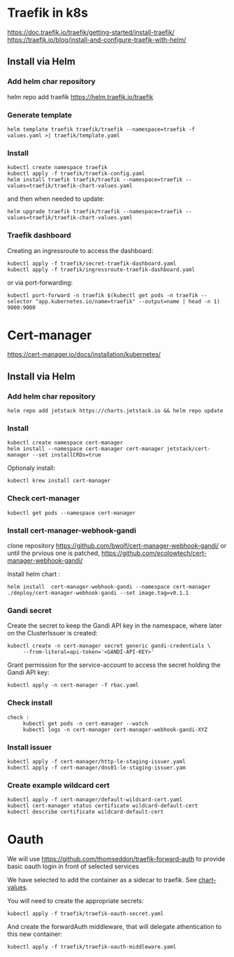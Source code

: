 # Traefik in k8s
https://doc.traefik.io/traefik/getting-started/install-traefik/
https://traefik.io/blog/install-and-configure-traefik-with-helm/


## Install via Helm
### Add helm char repository
helm repo add traefik https://helm.traefik.io/traefik

### Generate template
```
helm template traefik traefik/traefik --namespace=traefik -f values.yaml >| traefik/template.yaml
```

### Install
```
kubectl create namespace traefik
kubectl apply -f traefik/traefik-config.yaml
helm install traefik traefik/traefik --namespace=traefik --values=traefik/traefik-chart-values.yaml
```

and then when needed to update:
```
helm upgrade traefik traefik/traefik --namespace=traefik --values=traefik/traefik-chart-values.yaml
```

### Traefik dashboard
Creating an ingressroute to access the dashboard:
```
kubectl apply -f traefik/secret-traefik-dashboard.yaml
kubectl apply -f traefik/ingressroute-traefik-dashboard.yaml
```
or via port-forwarding:
```
kubectl port-forward -n traefik $(kubectl get pods -n traefik --selector "app.kubernetes.io/name=traefik" --output=name | head -n 1) 9000:9000
```

# Cert-manager
https://cert-manager.io/docs/installation/kubernetes/

## Install via Helm
### Add helm char repository
```
helm repo add jetstack https://charts.jetstack.io && helm repo update
```

### Install
```
kubectl create namespace cert-manager
helm install --namespace cert-manager cert-manager jetstack/cert-manager --set installCRDs=true
```
Optionaly install:
```
kubectl krew install cert-manager
```

### Check cert-manager

```
kubectl get pods --namespace cert-manager
```

### Install cert-manager-webhook-gandi
clone repository https://github.com/bwolf/cert-manager-webhook-gandi/
or until the prvious one is patched, 
https://github.com/ecolowtech/cert-manager-webhook-gandi/

Install helm chart :
```
helm install  cert-manager-webhook-gandi --namespace cert-manager ./deploy/cert-manager-webhook-gandi --set image.tag=v0.1.1
```

### Gandi secret
Create the secret to keep the Gandi API key in the  namespace, where later on the ClusterIssuer is created:
```
kubectl create -n cert-manager secret generic gandi-credentials \
     --from-literal=api-token='<GANDI-API-KEY>'
```
Grant permission for the service-account to access the secret holding the Gandi API key:
```
kubectl apply -n cert-manager -f rbac.yaml
```
### Check install
```
check :
     kubectl get pods -n cert-manager --watch
     kubectl logs -n cert-manager cert-manager-webhook-gandi-XYZ
```
### Install issuer
```
kubectl apply -f cert-manager/http-le-staging-issuer.yaml
kubectl apply -f cert-manager/dns01-le-staging-issuer.yam
```

### Create example wildcard cert
```
kubectl apply -f cert-manager/default-wildcard-cert.yaml
kubectl cert-manager status certificate wildcard-default-cert
kubectl describe certificate wildcard-default-cert
```
# Oauth

We will use https://github.com/thomseddon/traefik-forward-auth to provide basic oauth login in front of selected services

We have selected to add the container as a sidecar to traefik. See [chart-values](traefik/traefik-chart-values.yaml).

You will need to create the appropriate secrets:
```
kubectl apply -f traefik/traefik-oauth-secret.yaml
```

And create the forwardAuth middleware, that will delegate athentication to this new container:
```
kubectl apply -f traefik/traefik-oauth-middleware.yaml
```
